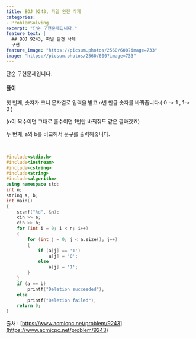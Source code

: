 ```yaml
---
title: BOJ 9243, 파일 완전 삭제
categories:
- ProblemSolving
excerpt: "단순 구현문제입니다."
feature_text: |
  ## BOJ 9243, 파일 완전 삭제
  구현
feature_image: "https://picsum.photos/2560/600?image=733"
image: "https://picsum.photos/2560/600?image=733"
---
```


단순 구현문제입니다.

<h4>풀이</h4> 

첫 번째, 숫자가 크니 문자열로 입력을 받고 n번 만큼 숫자를 바꿔줍니다.( 0 -> 1 , 1-> 0 )

(n이 짝수이면 그대로 홀수이면 1번만 바꿔줘도 같은 결과겠죠)

두 번째, a와 b를 비교해서 문구를 출력해줍니다.

​
```c++
#include<stdio.h>
#include<iostream>
#include<cstring>
#include<string>
#include<algorithm>
using namespace std;
int n;
string a, b;
int main()
{
	scanf("%d", &n);
	cin >> a;
	cin >> b;
	for (int i = 0; i < n; i++)
	{
		for (int j = 0; j < a.size(); j++)
		{
			if (a[j] == '1')
				a[j] = '0';
			else
				a[j] = '1';
		}
	}
	if (a == b)
		printf("Deletion succeeded");
	else
		printf("Deletion failed");
	return 0;
}
```

출처 : [https://www.acmicpc.net/problem/9243](https://www.acmicpc.net/problem/9243)